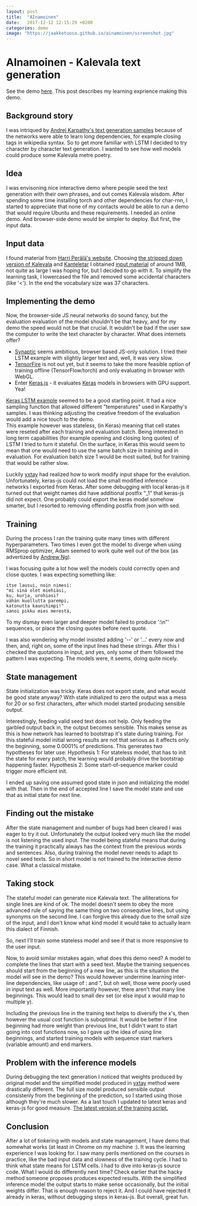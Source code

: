 ```yaml
---
layout: post
title:  "AInamoinen"
date:   2017-12-12 12:15:29 +0200
categories: demo
image: "https://jaakkotuosa.github.io/ainamoinen/screenshot.jpg"
---
```


# AInamoinen - Kalevala text generation

See the demo [here](https://jaakkotuosa.github.io/ainamoinen/index.html). This post describes my learning exprience making this demo.

## Background story

I was intriqued by [Andrej Karpathy's text generation samples](http://karpathy.github.io/2015/05/21/rnn-effectiveness/) 
because of the networks were able to learn long dependencies,
for example closing tags in wikipedia syntax.
So to get more familiar with LSTM I decided to try character by character text generation.
I wanted to see how well models could produce some Kalevala metre poetry.

## Idea
I was envisoning nice interactive demo where people seed the text generation with their own phrases,
and out comes Kalevala wisdom. After spending some time installing torch and other dependencies for char-rnn,
I started to appreciate that none of my contacts would be able to run a demo that 
would require Ubuntu and these requirements.
I needed an online demo. And browser-side demo would be simpler to deploy.
But first, the input data.

## Input data
I found material from [Harri Perälä's website](http://www.sci.fi/~alboin/trokeemankeli/kalevalamitta-aineistoja.htm).
Choosing [the stripped down version of Kalevala](http://www.iki.fi/harri.perala/trokeemankeli/kalevala_vain_sakeet.txt)
and [Kanteletar](http://www.iki.fi/harri.perala/trokeemankeli/kanteletar_karsittu.txt) 
I obtained [input material](https://jaakkotuosa.github.io/ainamoinen/ainamoinen.txt) of around 1MB, not quite as large I was hoping for,
but I decided to go with it. To simplify the learning task, I lowercased the file and
removed some accidental characters (like '<'). In the end the vocabulary size was 37 characters. 

## Implementing the demo
Now, the browser-side JS neural networks do sound fancy, but the evaluation evaluation of the model shouldn't be that heavy,
and for my demo the speed would not be that crucial. It wouldn't be bad
if the user saw the computer to write the text character by character. 
What does internets offer?
- [Synaptic](https://github.com/cazala/synaptic) seems ambitious, browser based JS-only solution.
  I tried their LSTM example with slightly larger text and, well, it was very slow. 
- [TensorFire](https://tenso.rs/) is not out yet, but it seems to take the more feasible option of training offline
  (TensorFlow/torch) and only evaluating in browser with WebGL.
- Enter [Keras.js](https://github.com/transcranial/keras-js) - it evaluates [Keras](https://keras.io/) models in 
  browsers with GPU support. Yea!

[Keras LSTM example](https://github.com/fchollet/keras/blob/master/examples/lstm_text_generation.py) seemed to be a good
starting point.
It had a nice sampling function that allowed different "temperatures" used in Karpathy's samples.
I was thinking adjusting the creative freedom of the evaluation would add a nice touch to the demo.  
This example however was stateless, (in Keras) meaning that cell states were reseted after each training and evaluation batch.
Being interested in long term capabilities (for example opening and closing long quotes) of LSTM 
I tried to turn it stateful. On the surface, in Keras this would seem to mean that one would need to use the same batch size
in training and in evaluation. 
For evaluation batch size 1 would be most suited, but for training that would be rather slow.

Luckily [yxtay](https://github.com/yxtay/char-rnn-text-generation) had realized how to work modify input shape for the evalution.
Unfortunately, keras-js could not load the small modified inference networks I exported from Keras.
After some debugging with local keras-js it turned out that weight names did have additional postfix "_1"
that keras-js did not expect. One probably could export the keras model somehow smarter,
but I resorted to removing offending postfix from json with sed.

## Training
During the process I ran the training quite many times with different hyperparameters.
Two times I even got the model to diverge when using RMSprop optimizer, Adam seemed to work quite well out of the box 
(as advertized by [Andrew Ng](https://www.coursera.org/learn/deep-neural-network)).

I was focusing quite a lot how well the models could correctly open and close quotes.
I was expecting something like:

    itse lausui, noin nimesi:
    "mi sinä olet miehiäsi,
    ku, kurja, urohiasi?
    vähän kuollutta parempi,
    katonutta kaunihimpi!"
    sanoi pikku mies merestä,

To my dismay even larger and deeper model failed to produce ':\n"' sequences,
or place the closing quotes before next quote.
 
I was also wondering why model insisted adding '--' or '...' every now and then,
and, right on, some of the input lines had these strings.
After this I checked the quotations in input, and yes, only some of them followed the pattern I was expecting.
The models were, it seems, doing quite nicely.

## State management
State initialization was tricky. Keras does not export state, and what would be good state anyway?
With state initialized to zero the output was a mess for 20 or so first characters,
after which model started producing sensible output.

Interestingly, feeding valid seed text does not help. Only feeding the garbled output back in, the output becomes sensible.
This makes sense as this is how network has learned to bootstrap it's state during training.
For this stateful model initial wrong results are not that serious as it affects only the beginning, some 0.0001% of predictions.
This generates two hypotheses for later use:
Hypothesis 1: For stateless model, that has to init the state for every patch, the learning would probably drive the bootstrap happening faster.
Hypothesis 2: Some start-of-sequence marker could trigger more efficient init.

I ended up saving one assumed good state in json and initializing the model with that.
Then in the end of accepted line I save the model state and use that as initial state for next line.

## Finding out the mistake
After the state management and number of bugs had been cleared I was eager to try it out.
Unfortunately the output looked very much like the model is not listening the used input.
The model being stateful means that during the training it practically always has the context from the previous words and sentences.
Also, during training the model never needs to adapt to novel seed texts.
So in short model is not trained to the interactive demo case. What a classical mistake.

## Taking stock
The stateful model can generate nice Kalevala text.
The alliterations for single lines are kind of ok.
The model doesn't seem to obey the more advanced rule
of saying the same thing on two consequtive lines,
but using synonyms on the second line.
I can forgive this already due to the small size of the input,
and I don't know what kind model it would take to actually learn this dialect of Finnish.

So, next I'll train some stateless model
and see if that is more responsive to the user input.

Now, to avoid similar mistakes again, what does this demo need?
A model to complete the lines that start with a seed text.
Maybe the training sequences should start from the beginning of a new line,
as this is the situation the model will see in the demo?
This would however undermine learning inter-line dependencies, like usage of : and ",
but oh well, those were poorly used in input text as well.
More importantly however, there aren't that many line beginnings. This would lead to small dev set (or else input x would map to multiple y).

Including the previous line in the training text helps to diversify the x's,
then however the usual cost function is suboptimal.
It would be better if line beginning had more weight than previous line,
but I didn't want to start going into cost functions now,
so I gave up the idea of using line beginnings,
and started training models with sequence start markers (variable amount) and end markers.

## Problem with the inference models
During debugging the text generation I noticed that weights produced by original model and the simplified model produced in [yxtay](https://github.com/yxtay/char-rnn-text-generation) method were drastically different.
The full size model produced sensible output consistenly from the beginning of the prediction,
so I started using those although they're much slower.
As a last touch I updated to latest keras and keras-js for good measure.
[The latest version of the training script.](https://jaakkotuosa.github.io/ainamoinen/lstm_text_generation.py)

## Conclusion
After a lot of tinkering with models and state management, I have demo that somewhat works (at least in Chrome on my machine :).
It was the learning experience I was looking for.
I saw many perils mentioned on the courses in practice, like the bad input data and slowness of the training cycle.
I had to think what state means for LSTM cells. I had to dive into keras-js source code.
What I would do differently next time? Check earlier that the hacky method someone proposes produces expected results.
With the simplified inference model the output starts to make sense occasionally, but the initial weights differ.
That is enough reason to reject it.
And I could have rejected it already in keras, without debugging steps in keras-js.
But overall, great fun.

